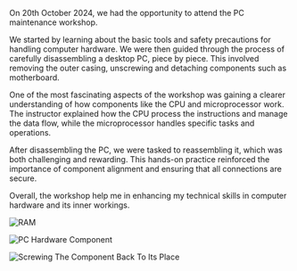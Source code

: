On 20th October 2024, we had the opportunity to attend the PC maintenance workshop. 

We started by learning about the basic tools and safety precautions for handling computer hardware. 
We were then guided through the process of carefully disassembling a desktop PC, piece by piece. 
This involved removing the outer casing, unscrewing and detaching components such as motherboard.

One of the most fascinating aspects of the workshop was gaining a clearer understanding of how components like the CPU and microprocessor work. 
The instructor explained how the CPU process the instructions and manage the data flow, while the microprocessor handles specific tasks and operations.

After disassembling the PC, we were tasked to reassembling it, which was both challenging and rewarding. 
This hands-on practice reinforced the importance of component alignment and ensuring that all connections are secure. 

Overall, the workshop help me in enhancing my technical skills in computer hardware and its inner workings. 

![RAM](https://github.com/user-attachments/assets/bf33bc10-c25e-4a05-8d4f-f1cd80305546)

![PC Hardware Component](https://github.com/user-attachments/assets/65a5f1a3-7412-4192-b5c5-4e2a38195383)

![Screwing The Component Back To Its Place](https://github.com/user-attachments/assets/10a40a68-c479-47e8-9c3a-c34d9fb31f2f)
